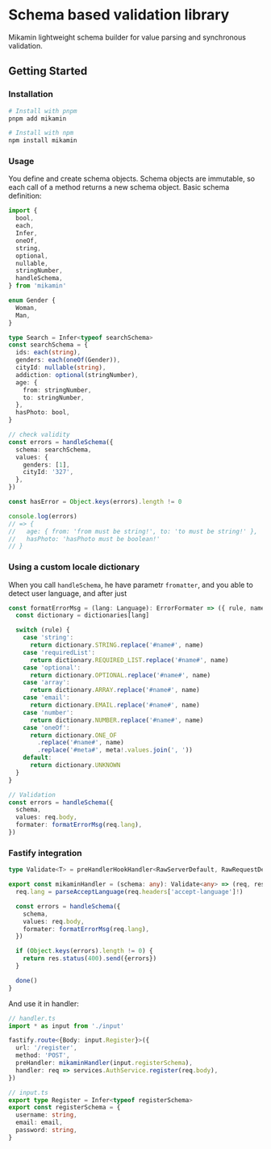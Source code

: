 # Schema based validation library

Mikamin lightweight schema builder for value parsing and synchronous validation.

## Getting Started

### Installation

```sh
# Install with pnpm
pnpm add mikamin

# Install with npm
npm install mikamin
```

### Usage

You define and create schema objects. Schema objects are immutable, so each call of a method returns a new schema object.
Basic schema definition:

```ts
import {
  bool,
  each,
  Infer,
  oneOf,
  string,
  optional,
  nullable,
  stringNumber,
  handleSchema,
} from 'mikamin'

enum Gender {
  Woman,
  Man,
}

type Search = Infer<typeof searchSchema>
const searchSchema = {
  ids: each(string),
  genders: each(oneOf(Gender)),
  cityId: nullable(string),
  addiction: optional(stringNumber),
  age: {
    from: stringNumber,
    to: stringNumber,
  },
  hasPhoto: bool,
}

// check validity
const errors = handleSchema({
  schema: searchSchema,
  values: {
    genders: [1],
    cityId: '327',
  },
})

const hasError = Object.keys(errors).length != 0

console.log(errors)
// => {
//   age: { from: 'from must be string!', to: 'to must be string!' },
//   hasPhoto: 'hasPhoto must be boolean!'
// }
```

### Using a custom locale dictionary

When you call `handleSchema`, he have parametr `fromatter`, and you able to detect user language, and after just

```ts
const formatErrorMsg = (lang: Language): ErrorFormater => ({ rule, name, meta }) => {
  const dictionary = dictionaries[lang]

  switch (rule) {
    case 'string':
      return dictionary.STRING.replace('#name#', name)
    case 'requiredList':
      return dictionary.REQUIRED_LIST.replace('#name#', name)
    case 'optional':
      return dictionary.OPTIONAL.replace('#name#', name)
    case 'array':
      return dictionary.ARRAY.replace('#name#', name)
    case 'email':
      return dictionary.EMAIL.replace('#name#', name)
    case 'number':
      return dictionary.NUMBER.replace('#name#', name)
    case 'oneOf':
      return dictionary.ONE_OF
        .replace('#name#', name)
        .replace('#meta#', meta!.values.join(', '))
    default:
      return dictionary.UNKNOWN
  }
}

// Validation
const errors = handleSchema({
  schema,
  values: req.body,
  formater: formatErrorMsg(req.lang),
})
```

### Fastify integration

```ts
type Validate<T> = preHandlerHookHandler<RawServerDefault, RawRequestDefaultExpression, RawReplyDefaultExpression, {Body: T}>

export const mikaminHandler = (schema: any): Validate<any> => (req, res, done) => {
  req.lang = parseAcceptLanguage(req.headers['accept-language']!)

  const errors = handleSchema({
    schema,
    values: req.body,
    formater: formatErrorMsg(req.lang),
  })

  if (Object.keys(errors).length != 0) {
    return res.status(400).send({errors})
  }

  done()
}
```

And use it in handler:

```ts
// handler.ts
import * as input from './input'

fastify.route<{Body: input.Register}>({
  url: '/register',
  method: 'POST',
  preHandler: mikaminHandler(input.registerSchema),
  handler: req => services.AuthService.register(req.body),
})

// input.ts
export type Register = Infer<typeof registerSchema>
export const registerSchema = {
  username: string,
  email: email,
  password: string,
}
```
